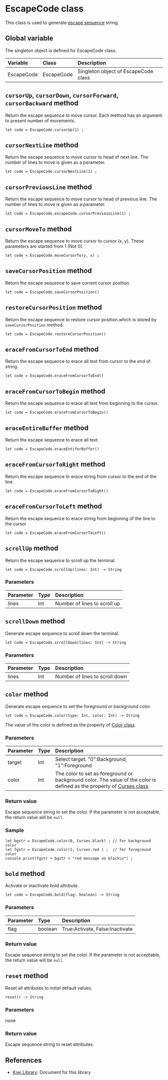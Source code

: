 # EscapeCode class
This class is used to generate [escape sequence](https://www.xfree86.org/current/ctlseqs.html) string.


## Global variable
The singleton object is defined for EscapeCode class.

|Variable   |Class      | Description                           |
|:---       |:---       |:---                                   |
|EscapeCode |EscapeCode |Singleton object of EscapeCode class   |

## `cursorUp`, `cursorDown`, `cursorForward`, `cursorBackward` method
Return the escape sequence to move cursor. Each method has an argument to present number of movements.
`````
let code = EscapeCode.cursorUp(1) ;
`````

## `cursorNextLine` method
Return the escape sequence to move cursor to head of next line.
The number of lines to move is given as a parameter.
````
let code = EscapeCode.cursorNextLine(1) ;
````

## `cursorPreviousLine` method
Return the escape sequence to move cursor to head of previous line.
The number of lines to move is given as a parameter.
````
let code = EscapeCode.escapeCode.cursorPreviousLine(1) ;
````

## `cursorMoveTo` method
Return the escape sequence to move cursor to cursor (x, y). These parameters are started from 1 (Not 0).
````
let code = EscapeCode.moveCursorTo(y, x) ;
````

## `saveCursorPosition` method
Return the escape sequence to save current cursor position.
````
let code = EscapeCode.saveCursorPosition()
````

## `restoreCursorPosition` method
Return the escape sequence to restore cursor position which is stored by `saveCursorPosition` method.
````
let code = EscapeCode.restoreCursorPosition()
````

## `eraceFromCursorToEnd` method
Return the escape sequence to erace all text from cursor to the end of string.
````
let code = EscapeCode.eraceFromCursorToEnd()
````

## `eraceFromCursorToBegin` method
Return the escape sequence to erace all text from beginning to the cursor.
````
let code = EscapeCode.eraceFromCursorToBegin()
````

## `eraceEntireBuffer` method
Return the escape sequence to erace all text.
````
let code = EscapeCode.eraceEntiferBuffer()
````

## `eraceFromCursorToRight` method
Return the escape sequence to erace string from cursor to the end of the line.
````
let code = EscapeCode.eraceFromCursorToRight()
````

## `eraceFromCursorToLeft` method
Return the escape sequence to erace string from beginning of the line to the cursor
````
let code = EscapeCode.eraceFromCursorToLeft()
````

## `scrollUp` method
Return the escape sequence to scroll up the terminal.
````
let code = EscapeCode.scrollUp(lines: Int) -> String
````

### Parameters
|Parameter    |Type     |Description                    |
|:---         |:---     |:---                           |
|lines        |Int      |Number of lines to scroll up   |


## `scrollDown` method
Generate escape sequence to scroll down the terminal.
````
let code = EscapeCode.scrollDown(lines: Int) -> String
````

### Parameters
|Parameter    |Type     |Description                    |
|:---         |:---     |:---                           |
|lines        |Int      |Number of lines to scroll down |


## `color` method
Generate escape sequence to set the foreground or background color.
````
let code = EscapeCode.color(type: Int, color: Int) -> String
````
The value of the color is defined as the property of [Color class](https://github.com/steelwheels/KiwiScript/blob/master/KiwiLibrary/Document/Class/Color.md).

### Parameters
|Parameter    |Type   |Description                    |
|:---         |:---   |:---                           |
|target       |Int    |Select target. "0":Background, "1":Foreground |
|color        |Int    |The color to set as foreground or background color. The value of the color is defined as the property of [Curses class](https://github.com/steelwheels/KiwiScript/blob/master/KiwiLibrary/Document/Class/Curses.md).|

### Return value
Escape sequence string to set the color.
If the parameter is not acceptable, the return value will be `null`.

### Sample
````
let bgstr = EscapeCode.color(0, Curses.black) ; // for background color
let fgstr = EscapeCode.color(1, Curses.red ) ;  // for foreground color
console.print(fgstr + bgstr + "red message on black\n") ;
````

## `bold` method
Activate or inactivate bold attribute.
````
let code = EscapeCode.bold(flag: boolean) -> String
````

### Parameters
|Parameter    |Type    |Description                    |
|:---         |:---    |:---                           |
|flag         |boolean |True:Activate, False:Inactivate |

### Return value
Escape sequence string to set the color.
If the parameter is not acceptable, the return value will be `null`.

## `reset` method
Reset all attributes to initial default values.
````
reset() -> String
````

### Parameters
none

### Return value
Escape sequence string to reset attributes.

## References
* [Kiwi Library](https://github.com/steelwheels/KiwiScript/blob/master/KiwiLibrary/Document/Library.md): Document for this library
